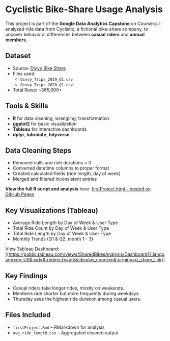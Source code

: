 # Cyclistic Bike-Share Usage Analysis

This project is part of the **Google Data Analytics Capstone** on Coursera. I analyzed ride data from Cyclistic, a fictional bike-share company, to uncover behavioral differences between **casual riders** and **annual members**.

## Dataset
- Source: [Divvy Bike Share](https://divvybikes.com/system-data)
- Files used:
  - `Divvy_Trips_2019_Q1.csv`
  - `Divvy_Trips_2020_Q1.csv`
- Total Rows: ~365,000+

## Tools & Skills
- **R** for data cleaning, wrangling, transformation
- **ggplot2** for basic visualization
- **Tableau** for interactive dashboards
- **dplyr**, **lubridate**, **tidyverse**

## Data Cleaning Steps
- Removed nulls and ride durations < 0
- Converted datetime columns to proper format
- Created calculated fields (ride length, day of week)
- Merged and filtered inconsistent entries

**View the full R script and analysis** here: 
[firstProject.html – hosted on GitHub Pages](https://emilyz23.github.io/Cyclistic-Capstone/firstProject.html)

## Key Visualizations (Tableau)
- Average Ride Length by Day of Week & User Type
- Total Ride Count by Day of Week & User Type
- Total Ride Length by Day of Week & User Type
- Monthly Trends (Q1 & Q2, month 1 - 3)
  
View Tableau Dashboard: [(https://public.tableau.com/views/SharedBikesAnalysis/Dashboard1?:language=en-US&:sid=&:redirect=auth&:display_count=n&:origin=viz_share_link)]

## Key Findings
- Casual riders take longer rides, mostly on weekends.
- Members ride shorter but more frequently during weekdays.
- Thursday sees the highest ride duration among casual users.

## Files Included
- `firstProject.Rmd` – RMarkdown for analysis
- `avg_ride_length.csv` – Aggregated cleaned output


